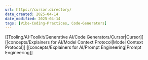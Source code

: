 ```yaml
---
url: https://cursor.directory/
date_created: 2025-04-14
date_modified: 2025-04-14
tags: [Vibe-Coding-Practices, Code-Generators]
---
```

[[Tooling/AI-Toolkit/Generative AI/Code Generators/Cursor|Cursor]]
[[concepts/Explainers for AI/Model Context Protocol|Model Context Protocol]]
[[concepts/Explainers for AI/Prompt Engineering|Prompt Engineering]]
